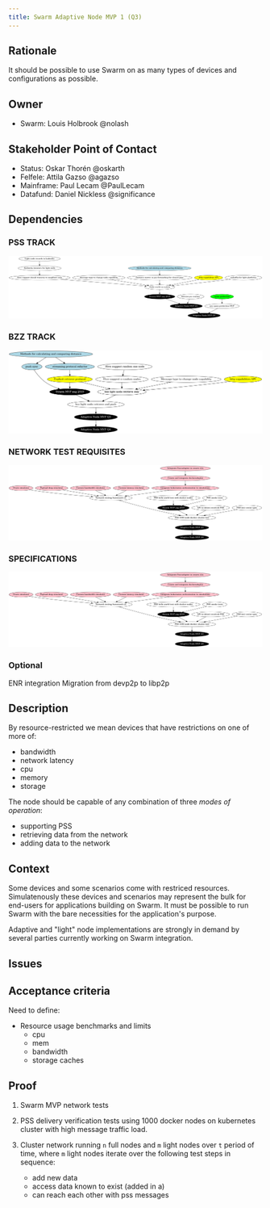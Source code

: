 ```yaml
---
title: Swarm Adaptive Node MVP 1 (Q3)
---
```


## Rationale ##

It should be possible to use Swarm on as many types of devices and configurations as possible.

## Owner ##

- Swarm: Louis Holbrook @nolash

## Stakeholder Point of Contact ##

- Status: Oskar Thorén @oskarth
- Felfele: Attila Gazso @agazso
- Mainframe: Paul Lecam @PaulLecam
- Datafund: Daniel Nickless @significance

## Dependencies ##

### PSS TRACK

![Missing pss dependency graph](https://raw.githubusercontent.com/nolash/swarm-adaptive-node/master/gfx/pssdep.png)

### BZZ TRACK

![Missing bzz dependency graph](https://raw.githubusercontent.com/nolash/swarm-adaptive-node/master/gfx/bzzdep.png)

### NETWORK TEST REQUISITES

![Missing network test dependency graph](https://raw.githubusercontent.com/nolash/swarm-adaptive-node/master/gfx/testdep.png)

### SPECIFICATIONS

![Missing network test dependency graph](https://raw.githubusercontent.com/nolash/swarm-adaptive-node/master/gfx/testdep.png)

### Optional ###

ENR integration
Migration from devp2p to libp2p

## Description ##

By resource-restricted we mean devices that have restrictions on one of more of:

- bandwidth
- network latency
- cpu
- memory
- storage

The node should be capable of any combination of three _modes of operation_:

- supporting PSS
- retrieving data from the network
- adding data to the network

## Context ##

Some devices and some scenarios come with restriced resources. Simulatenously these devices and scenarios may represent the bulk for end-users for applications building on Swarm. It must be possible to run Swarm with the bare necessities for the application's purpose.

Adaptive and "light" node implementations are strongly in demand by several parties currently working on Swarm integration. 

## Issues ##

## Acceptance criteria ##

Need to define:

- Resource usage benchmarks and limits
	* cpu
	* mem
	* bandwidth
	* storage caches

## Proof ##

1. Swarm MVP network tests

1. PSS delivery verification tests using 1000 docker nodes on kubernetes cluster with high message traffic load.

1. Cluster network running `n` full nodes and `m` light nodes over `t` period of time, where `m` light nodes iterate over the following test steps in sequence:
	* add new data 
	* access data known to exist (added in a)
	* can reach each other with pss messages

